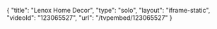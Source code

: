 {
    "title": "Lenox Home Decor",
    "type": "solo",
    "layout": "iframe-static",
    "videoId": "123065527",
    "url": "\/tvpembed\/123065527"
}